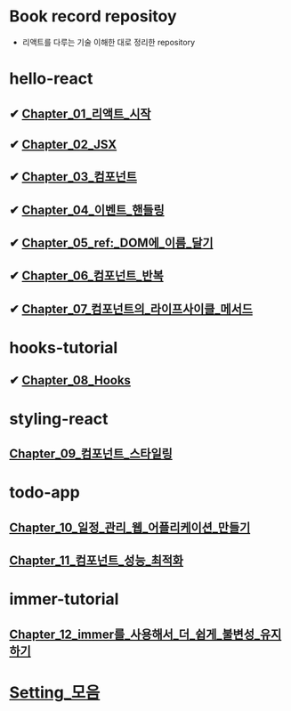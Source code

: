 # Book record repositoy

- 리액트를 다루는 기술 이해한 대로 정리한 repository

# hello-react

## ✔ [Chapter_01\_리액트\_시작](https://github.com/dongwonnn/learning-react/tree/main/Chapters/Chapter%2001)

## ✔ [Chapter_02_JSX](https://github.com/dongwonnn/learning-react/tree/main/Chapters/Chapter%2002)

## ✔ [Chapter_03\_컴포넌트](https://github.com/dongwonnn/learning-react/tree/main/Chapters/Chapter%2003)

## ✔ [Chapter_04\_이벤트\_핸들링](https://github.com/dongwonnn/learning-react/tree/main/Chapters/Chapter%2004)

## ✔ [Chapter_05_ref:\_DOM에\_이름\_달기](https://github.com/dongwonnn/learning-react/tree/main/Chapters/Chapter%2005)

## ✔ [Chapter_06\_컴포넌트\_반복](https://github.com/dongwonnn/learning-react/tree/main/Chapters/Chapter%2006)

## ✔ [Chapter_07\_컴포넌트의\_라이프사이클\_메서드](https://github.com/dongwonnn/learning-react/tree/main/Chapters/Chapter%2007)

# hooks-tutorial

## ✔ [Chapter_08_Hooks](https://github.com/dongwonnn/learning-react/tree/main/Chapters/Chapter%2008)

# styling-react

## [Chapter_09\_컴포넌트\_스타일링](https://github.com/dongwonnn/learning-react/tree/main/Chapters/Chapter%2009)

# todo-app

## [Chapter_10\_일정\_관리\_웹\_어플리케이션\_만들기](https://github.com/dongwonnn/learning-react/tree/main/Chapters/Chapter%2010)

## [Chapter_11\_컴포넌트\_성능\_최적화](https://github.com/dongwonnn/learning-react/tree/main/Chapters/Chapter%2011)

# immer-tutorial

## [Chapter_12_immer를\_사용해서\_더\_쉽게\_불변성\_유지하기](https://github.com/dongwonnn/learning-react/tree/main/Chapters/Chapter%2012)

# [Setting\_모음](https://github.com/dongwonnn/learning-react/tree/main/Chapters/Setting)
